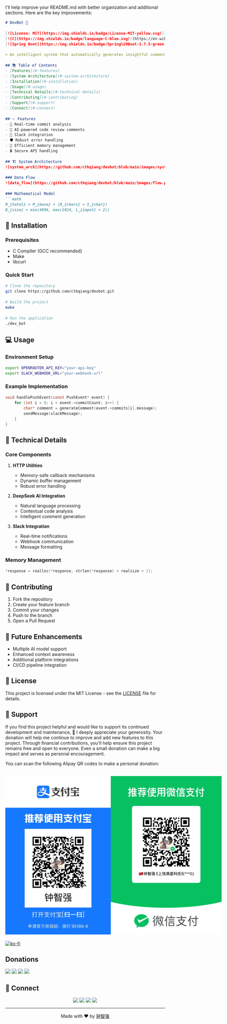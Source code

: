 I'll help improve your README.md with better organization and additional sections. Here are the key improvements:

````markdown:/Users/johnmelodyme/Documents/上饶满星科技有限公司/devbot/README.md
# DevBot 🤖

[![License: MIT](https://img.shields.io/badge/License-MIT-yellow.svg)](https://opensource.org/licenses/MIT)
[![C](https://img.shields.io/badge/language-C-blue.svg)](https://en.wikipedia.org/wiki/C_(programming_language))
[![Spring Boot](https://img.shields.io/badge/Spring%20Boot-2.7.5-green.svg)](https://spring.io/projects/spring-boot)

> An intelligent system that automatically generates insightful comments for code commits and sends notifications through Slack, powered by DeepSeek AI.

## 📚 Table of Contents
- [Features](#-features)
- [System Architecture](#-system-architecture)
- [Installation](#-installation)
- [Usage](#-usage)
- [Technical Details](#-technical-details)
- [Contributing](#-contributing)
- [Support](#-support)
- [Connect](#-connect)

## ✨ Features
- 🔄 Real-time commit analysis
- 🤖 AI-powered code review comments
- 💬 Slack integration
- 🛡️ Robust error handling
- 💾 Efficient memory management
- 🔒 Secure API handling

## 🏗 System Architecture
![system_arch](https://github.com/ctkqiang/devbot/blob/main/images/system_arch.png?raw=true)

### Data Flow
![data_flow](https://github.com/ctkqiang/devbot/blob/main/images/flow.png?raw=true)

### Mathematical Model
```math
M_{total} = M_{base} + (N_{chars} × S_{char})
B_{size} = min(4096, max(1024, L_{input} × 2))
````

## 🚀 Installation

### Prerequisites

- C Compiler (GCC recommended)
- Make
- libcurl

### Quick Start

```bash
# Clone the repository
git clone https://github.com/ctkqiang/devbot.git

# Build the project
make

# Run the application
./dev_bot
```

## 💻 Usage

### Environment Setup

```bash
export OPENROUTER_API_KEY="your-api-key"
export SLACK_WEBHOOK_URL="your-webhook-url"
```

### Example Implementation

```c
void handlePushEvent(const PushEvent* event) {
    for (int i = 0; i < event->commitCount; i++) {
        char* comment = generateComment(event->commits[i].message);
        sendMessage(slackMessage);
    }
}
```

## 🔧 Technical Details

### Core Components

1. **HTTP Utilities**

   - Memory-safe callback mechanisms
   - Dynamic buffer management
   - Robust error handling

2. **DeepSeek AI Integration**

   - Natural language processing
   - Contextual code analysis
   - Intelligent comment generation

3. **Slack Integration**
   - Real-time notifications
   - Webhook communication
   - Message formatting

### Memory Management

```c
*response = realloc(*response, strlen(*response) + realsize + 1);
```

## 🤝 Contributing

1. Fork the repository
2. Create your feature branch
3. Commit your changes
4. Push to the branch
5. Open a Pull Request

## 🔮 Future Enhancements

- Multiple AI model support
- Enhanced context awareness
- Additional platform integrations
- CI/CD pipeline integration

## 📄 License

This project is licensed under the MIT License - see the [LICENSE](LICENSE) file for details.

## 💝 Support

If you find this project helpful and would like to support its continued development and maintenance, 🥰 I deeply appreciate your generosity.
Your donation will help me continue to improve and add new features to this project. Through financial contributions, you'll help ensure
this project remains free and open to everyone. Even a small donation can make a big impact and serves as personal encouragement.

You can scan the following Alipay QR codes to make a personal donation:

<br />
<div style="display: flex; justify-content: space-between; margin-bottom: 20px;">
  <img src="https://github.com/ctkqiang/ctkqiang/blob/main/assets/IMG_9863.jpg?raw=true" style="height: 500px !important; width: 350px !important;">
 
  <img src="https://github.com/ctkqiang/ctkqiang/blob/main/assets/IMG_9859.JPG?raw=true" style="height: 500px !important; width: 350px !important;">
</div>

[![ko-fi](https://ko-fi.com/img/githubbutton_sm.svg)](https://ko-fi.com/F1F5VCZJU)

## Donations

<a href="https://qr.alipay.com/fkx19369scgxdrkv8mxso92"><img src="https://img.shields.io/badge/alipay-00A1E9?style=for-the-badge&logo=alipay&logoColor=white"></a> <a href="https://ko-fi.com/F1F5VCZJU"><img src="https://img.shields.io/badge/Ko--fi-F16061?style=for-the-badge&logo=ko-fi&logoColor=white"></a> <a href="https://www.paypal.com/paypalme/ctkqiang"><img src="https://img.shields.io/badge/PayPal-00457C?style=for-the-badge&logo=paypal&logoColor=white"></a> <a href="https://donate.stripe.com/00gg2nefu6TK1LqeUY"><img src="https://img.shields.io/badge/Stripe-626CD9?style=for-the-badge&logo=Stripe&logoColor=white"></a>

</div>

## 🔗 Connect

<div align="center">
  <a href="https://twitch.tv/ctkqiang"><img src="https://img.shields.io/badge/Twitch-9146FF?style=for-the-badge&logo=twitch&logoColor=white"></a>
  <a href="https://github.com/ctkqiang"><img src="https://img.shields.io/badge/GitHub-100000?style=for-the-badge&logo=github&logoColor=white"></a>
  <a href="https://www.linkedin.com/in/ctkqiang/"><img src="https://img.shields.io/badge/LinkedIn-0077B5?style=for-the-badge&logo=linkedin&logoColor=white"></a>
  <a href="https://linktr.ee/ctkqiang.official"><img src="https://img.shields.io/badge/linktree-39E09B?style=for-the-badge&logo=linktree&logoColor=white"></a>
</div>

---

<p align="center">Made with ❤️ by <a href="https://github.com/ctkqiang">钟智强</a></p>
